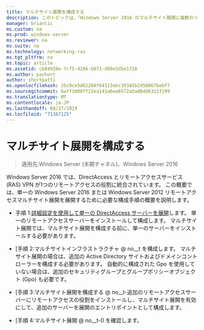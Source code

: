 ```yaml
---
title: マルチサイト展開を構成する
description: このトピックは、「Windows Server 2016 のマルチサイト展開に複数のリモートアクセスサーバーを展開する」の一部です。
manager: brianlic
ms.custom: na
ms.prod: windows-server
ms.reviewer: na
ms.suite: na
ms.technology: networking-ras
ms.tgt_pltfrm: na
ms.topic: article
ms.assetid: cb84920e-7cf5-4266-b071-d09e3d5e1f10
ms.author: pashort
author: shortpatti
ms.openlocfilehash: 25c0ce5d62268f64113ebc39345b2d50867bebf7
ms.sourcegitcommit: 6aff3d88ff22ea141a6ea6572a5ad8dd6321f199
ms.translationtype: MT
ms.contentlocale: ja-JP
ms.lasthandoff: 09/27/2019
ms.locfileid: "71367125"
---
```

# <a name="configure-a-multisite-deployment"></a>マルチサイト展開を構成する

>適用先:Windows Server (半期チャネル)、Windows Server 2016

 Windows Server 2016 では、DirectAccess とリモートアクセスサービス (RAS) VPN が1つのリモートアクセスの役割に統合されています。 この概要では、単一の Windows Server 2016 または Windows Server 2012 リモートアクセスマルチサイト展開を展開するために必要な構成手順の概要を説明します。  
  
-   手順 1:[詳細設定を使用して単一の DirectAccess サーバーを展開](https://technet.microsoft.com/windows-server-docs/networking/remote-access/directaccess/single-server-advanced/deploy-a-single-directaccess-server-with-advanced-settings)します。 単一のリモートアクセスサーバーをインストールして構成します。 マルチサイト展開では、マルチサイト展開を構成する前に、単一のサーバーをインストールする必要があります。  
  
-   [手順 2:マルチサイトインフラストラクチャ @ no__t を構成します。 マルチサイト展開の場合は、追加の Active Directory サイトおよびドメインコントローラーを構成する必要があります。 自動的に構成された Gpo を使用していない場合は、追加のセキュリティグループとグループポリシーオブジェクト (Gpo) も必要です。  
  
-   [手順 3:マルチサイト展開を構成する @ no__t-追加のリモートアクセスサーバーにリモートアクセスの役割をインストールし、マルチサイト展開を有効にして、追加のサーバーを展開のエントリポイントとして構成します。  
  
-   [手順 4:マルチサイト展開 @ no__t-0 を確認します。 
  


